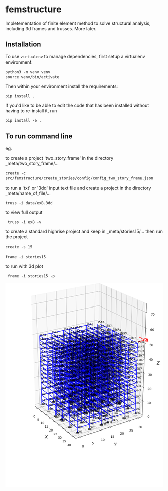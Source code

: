 # femstructure

Impletementation of finite element method to solve structural analysis, including 3d frames and trusses. More later.


## Installation

To use `virtualenv` to manage dependencies, first setup a virtualenv environment:

    python3 -m venv venv
    source venv/bin/activate

Then within your environment install the requirements:

    pip install .

If you'd like to be able to edit the code that has been installed without
having to re-install it, run

    pip install -e .

## To run command line

eg.

to create a project 'two_story_frame' in the directory \_meta/two_story_frame/...

    create -c src/femstructure/create_stories/config/config_two_story_frame,json

to run a 'txt' or '3dd' input text file and create a project in the directory \_meta/name_of_file/...

    truss -i data/exB.3dd
    
 to view full output
 
     truss -i exB -v

to create a standard highrise project and keep in \_meta/stories15/...
then run the project

    create -s 15
    
    frame -i stories15
    
 to run with 3d plot

     frame -i stories15 -p

![alt text](data/stories15.png)


